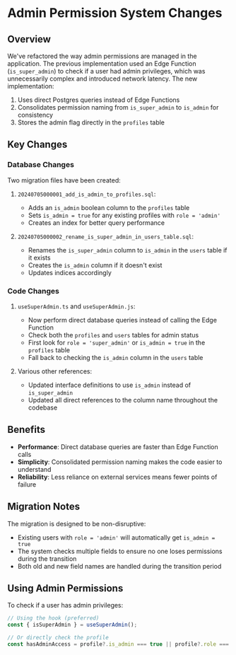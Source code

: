 # Admin Permission System Changes

## Overview

We've refactored the way admin permissions are managed in the application. The previous implementation used an Edge Function (`is_super_admin`) to check if a user had admin privileges, which was unnecessarily complex and introduced network latency. The new implementation:

1. Uses direct Postgres queries instead of Edge Functions
2. Consolidates permission naming from `is_super_admin` to `is_admin` for consistency
3. Stores the admin flag directly in the `profiles` table

## Key Changes

### Database Changes

Two migration files have been created:

1. `20240705000001_add_is_admin_to_profiles.sql`:
   - Adds an `is_admin` boolean column to the `profiles` table
   - Sets `is_admin = true` for any existing profiles with `role = 'admin'`
   - Creates an index for better query performance

2. `20240705000002_rename_is_super_admin_in_users_table.sql`:
   - Renames the `is_super_admin` column to `is_admin` in the `users` table if it exists
   - Creates the `is_admin` column if it doesn't exist
   - Updates indices accordingly

### Code Changes

1. `useSuperAdmin.ts` and `useSuperAdmin.js`:
   - Now perform direct database queries instead of calling the Edge Function
   - Check both the `profiles` and `users` tables for admin status
   - First look for `role = 'super_admin'` or `is_admin = true` in the `profiles` table
   - Fall back to checking the `is_admin` column in the `users` table

2. Various other references:
   - Updated interface definitions to use `is_admin` instead of `is_super_admin`
   - Updated all direct references to the column name throughout the codebase

## Benefits

- **Performance**: Direct database queries are faster than Edge Function calls
- **Simplicity**: Consolidated permission naming makes the code easier to understand
- **Reliability**: Less reliance on external services means fewer points of failure

## Migration Notes

The migration is designed to be non-disruptive:

- Existing users with `role = 'admin'` will automatically get `is_admin = true`
- The system checks multiple fields to ensure no one loses permissions during the transition
- Both old and new field names are handled during the transition period

## Using Admin Permissions

To check if a user has admin privileges:

```typescript
// Using the hook (preferred)
const { isSuperAdmin } = useSuperAdmin();

// Or directly check the profile
const hasAdminAccess = profile?.is_admin === true || profile?.role === 'admin';
``` 
